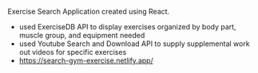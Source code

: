 
Exercise Search Application created using React.
- used ExerciseDB API to display exercises organized by body part, muscle group, and equipment needed
- used Youtube Search and Download API to supply supplemental work out videos for specific exercises
- https://search-gym-exercise.netlify.app/
